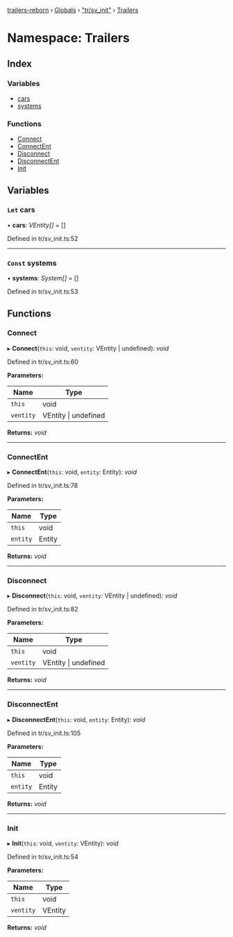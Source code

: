 [trailers-reborn](../README.md) › [Globals](../globals.md) › ["tr/sv_init"](_tr_sv_init_.md) › [Trailers](_tr_sv_init_.trailers.md)

# Namespace: Trailers

## Index

### Variables

* [cars](_tr_sv_init_.trailers.md#let-cars)
* [systems](_tr_sv_init_.trailers.md#const-systems)

### Functions

* [Connect](_tr_sv_init_.trailers.md#connect)
* [ConnectEnt](_tr_sv_init_.trailers.md#connectent)
* [Disconnect](_tr_sv_init_.trailers.md#disconnect)
* [DisconnectEnt](_tr_sv_init_.trailers.md#disconnectent)
* [Init](_tr_sv_init_.trailers.md#init)

## Variables

### `Let` cars

• **cars**: *VEntity[]* = []

Defined in tr/sv_init.ts:52

___

### `Const` systems

• **systems**: *System[]* = []

Defined in tr/sv_init.ts:53

## Functions

###  Connect

▸ **Connect**(`this`: void, `ventity`: VEntity | undefined): *void*

Defined in tr/sv_init.ts:60

**Parameters:**

Name | Type |
------ | ------ |
`this` | void |
`ventity` | VEntity &#124; undefined |

**Returns:** *void*

___

###  ConnectEnt

▸ **ConnectEnt**(`this`: void, `entity`: Entity): *void*

Defined in tr/sv_init.ts:78

**Parameters:**

Name | Type |
------ | ------ |
`this` | void |
`entity` | Entity |

**Returns:** *void*

___

###  Disconnect

▸ **Disconnect**(`this`: void, `ventity`: VEntity | undefined): *void*

Defined in tr/sv_init.ts:82

**Parameters:**

Name | Type |
------ | ------ |
`this` | void |
`ventity` | VEntity &#124; undefined |

**Returns:** *void*

___

###  DisconnectEnt

▸ **DisconnectEnt**(`this`: void, `entity`: Entity): *void*

Defined in tr/sv_init.ts:105

**Parameters:**

Name | Type |
------ | ------ |
`this` | void |
`entity` | Entity |

**Returns:** *void*

___

###  Init

▸ **Init**(`this`: void, `ventity`: VEntity): *void*

Defined in tr/sv_init.ts:54

**Parameters:**

Name | Type |
------ | ------ |
`this` | void |
`ventity` | VEntity |

**Returns:** *void*
